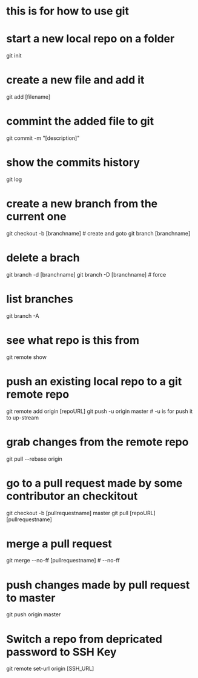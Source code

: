 # this is for how to use git

# start a new local repo on a folder

  git init

# create a new file and add it

  git add [filename]

# commint the added file to git

  git commit -m "[description]"

# show the commits history

  git log

# create a new branch from the current one

  git checkout -b [branchname] # create and goto
  git branch [branchname]

# delete a brach

  git branch -d [branchname]
  git branch -D [branchname] # force

# list branches

  git branch -A

# see what repo is this from

  git remote show

# push an existing local repo to a git remote repo

  git remote add origin [repoURL]
  git push -u origin master # -u is for push it to up-stream

# grab changes from the remote repo

  git pull --rebase origin

# go to a pull request made by some contributor an checkitout

  git checkout -b [pullrequestname] master
  git pull [repoURL] [pullrequestname]

# merge a pull request

  git merge --no-ff [pullrequestname] # --no-ff

# push changes made by pull request to master

  git push origin master

# Switch a repo from depricated password to SSH Key

git remote set-url origin [SSH_URL]
